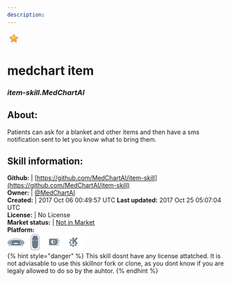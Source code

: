 ```yaml
---  
description:   
---  
```

![](../.gitbook/assets/star.png)  
# medchart item  
### _item-skill.MedChartAI_  
## About:  
Patients can ask for a blanket and other items and then have a sms notification sent to let you know what to bring them.

## Skill information:  
**Github:** | [https://github.com/MedChartAI/item-skill](https://github.com/MedChartAI/item-skill)  
**Owner:** | [@MedChartAI](https://github.com/MedChartAI)  
**Created:** | 2017 Oct 06 00:49:57 UTC  **Last updated:** 2017 Oct 25 05:07:04 UTC  
**License:** | No License  
**Market status:** | [Not in Market](https://market.mycroft.ai/skill/)  
**Platform:**  
 ![](../.gitbook/assets/mark-1-icon.png)  ![](../.gitbook/assets/mark-2-icon.png)  ![](../.gitbook/assets/picroft-icon.png)  ![](../.gitbook/assets/kde.png)   
{% hint style="danger" %}
This skill dosnt have any license attatched. It is not adviasable to use this skillnor fork or clone, as you dont know if you are legaly allowed to do so by the auhtor.
{% endhint %}
